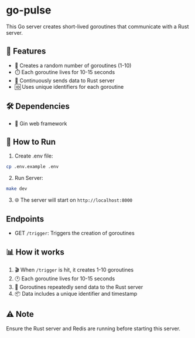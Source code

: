 # go-pulse

This Go server creates short-lived goroutines that communicate with a Rust server.

## 🌟 Features

- 🔢 Creates a random number of goroutines (1-10)
- ⏱️ Each goroutine lives for 10-15 seconds
- 🔁 Continuously sends data to Rust server
- 🆔 Uses unique identifiers for each goroutine

## 🛠️ Dependencies

- 🍹 Gin web framework

## 🚀 How to Run

1. Create .env file:
```bash
cp .env.example .env
```

2. Run Server:
```bash
make dev
```
3. 🌐 The server will start on `http://localhost:8000`

## Endpoints

- GET `/trigger`: Triggers the creation of goroutines

## 📊 How it works

1. 🎬 When `/trigger` is hit, it creates 1-10 goroutines
2. 🕐 Each goroutine lives for 10-15 seconds
3. 📡 Goroutines repeatedly send data to the Rust server
4. 📦 Data includes a unique identifier and timestamp

## ⚠️ Note

Ensure the Rust server and Redis are running before starting this server.
